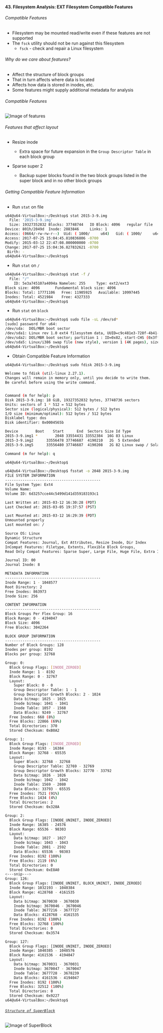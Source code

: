 #### 43. Filesystem Analysis: EXT Filesystem Compatible Features

###### Compatible Features
- Filesystem may be mounted read/write even if these features are not supported
- The ```fsck``` utility should not be run against this filesystem
	- ```fsck``` - check and repair a Linux filesystem

###### Why do we care about features?- Affect the structure of block groups
- That in turn affects where data is located 
- Affects how data is stored in inodes, etc.
- Some features might supply additional metadata for analysis

###### Compatible Features

![Image of features](images/43/1.jpeg)

###### Features that affect layout

- Resize inode
	- Extra space for future expansion in the ```Group Descriptor Table``` in each block group

- Sparse super 2
	- Backup super blocks found in the two block groups listed in the super block and in no other block groups

###### Getting Compatible Feature Information

- Run ```stat``` on file

```sh
u64@u64-VirtualBox:~/Desktop$ stat 2015-3-9.img
  File: '2015-3-9.img'
  Size: 19327352832	Blocks: 37748744   IO Block: 4096   regular file
Device: 801h/2049d	Inode: 2883846     Links: 1
Access: (0664/-rw-rw-r--)  Uid: ( 1000/     u64)   Gid: ( 1000/     u64)
Access: 2017-07-25 15:04:45.810836806 -0700
Modify: 2015-03-12 22:47:08.000000000 -0700
Change: 2017-07-25 15:04:36.827832621 -0700
 Birth: -
u64@u64-VirtualBox:~/Desktop$
```

- Run ```stat``` on ```/```

```sh
u64@u64-VirtualBox:~/Desktop$ stat -f /
  File: "/"
    ID: 5e3a745107a4094a Namelen: 255     Type: ext2/ext3
Block size: 4096       Fundamental block size: 4096
Blocks: Total: 17771106   Free: 11905925   Available: 10997445
Inodes: Total: 4521984    Free: 4327333
u64@u64-VirtualBox:~/Desktop$
```

- Run ```stat``` on ```block```

```sh
u64@u64-VirtualBox:~/Desktop$ sudo file -sL /dev/sd*
[sudo] password for u64:
/dev/sda:  DOS/MBR boot sector
/dev/sda1: Linux rev 1.0 ext4 filesystem data, UUID=c9c481e3-728f-4b41-98b0-bbbd3886ef46 (needs journal recovery) (extents) (large files) (huge files)
/dev/sda2: DOS/MBR boot sector; partition 1 : ID=0x82, start-CHS (0x3ff,254,63), end-CHS (0x3ff,254,63), startsector 2, 2093056 sectors, extended partition table (last)
/dev/sda5: Linux/i386 swap file (new style), version 1 (4K pages), size 261631 pages, no label, UUID=d2e71115-4cf0-406c-b02d-64cf9e5642b6
u64@u64-VirtualBox:~/Desktop$
```

- Obtain Compatible Feature Information

```sh
u64@u64-VirtualBox:~/Desktop$ sudo fdisk 2015-3-9.img

Welcome to fdisk (util-linux 2.27.1).
Changes will remain in memory only, until you decide to write them.
Be careful before using the write command.


Command (m for help): p
Disk 2015-3-9.img: 18 GiB, 19327352832 bytes, 37748736 sectors
Units: sectors of 1 * 512 = 512 bytes
Sector size (logical/physical): 512 bytes / 512 bytes
I/O size (minimum/optimal): 512 bytes / 512 bytes
Disklabel type: dos
Disk identifier: 0x0004565b

Device        Boot    Start      End  Sectors Size Id Type
2015-3-9.img1 *        2048 33554431 33552384  16G 83 Linux
2015-3-9.img2      33556478 37746687  4190210   2G  5 Extended
2015-3-9.img5      33556480 37746687  4190208   2G 82 Linux swap / Solaris

Command (m for help): q

u64@u64-VirtualBox:~/Desktop$
```

```sh
u64@u64-VirtualBox:~/Desktop$ fsstat -o 2048 2015-3-9.img
FILE SYSTEM INFORMATION
--------------------------------------------
File System Type: Ext4
Volume Name:
Volume ID: 6d3257cce44c5499d141d359183193c1

Last Written at: 2015-03-12 16:30:28 (PDT)
Last Checked at: 2015-03-05 19:37:57 (PST)

Last Mounted at: 2015-03-12 16:29:39 (PDT)
Unmounted properly
Last mounted on: /

Source OS: Linux
Dynamic Structure
Compat Features: Journal, Ext Attributes, Resize Inode, Dir Index
InCompat Features: Filetype, Extents, Flexible Block Groups,
Read Only Compat Features: Sparse Super, Large File, Huge File, Extra Inode Size

Journal ID: 00
Journal Inode: 8

METADATA INFORMATION
--------------------------------------------
Inode Range: 1 - 1048577
Root Directory: 2
Free Inodes: 863973
Inode Size: 256

CONTENT INFORMATION
--------------------------------------------
Block Groups Per Flex Group: 16
Block Range: 0 - 4194047
Block Size: 4096
Free Blocks: 3042264

BLOCK GROUP INFORMATION
--------------------------------------------
Number of Block Groups: 128
Inodes per group: 8192
Blocks per group: 32768

Group: 0:
  Block Group Flags: [INODE_ZEROED]
  Inode Range: 1 - 8192
  Block Range: 0 - 32767
  Layout:
    Super Block: 0 - 0
    Group Descriptor Table: 1 - 1
    Group Descriptor Growth Blocks: 2 - 1024
    Data bitmap: 1025 - 1025
    Inode bitmap: 1041 - 1041
    Inode Table: 1057 - 1568
    Data Blocks: 9249 - 32767
  Free Inodes: 668 (8%)
  Free Blocks: 22866 (69%)
  Total Directories: 370
  Stored Checksum: 0xB0A2

Group: 1:
  Block Group Flags: [INODE_ZEROED]
  Inode Range: 8193 - 16384
  Block Range: 32768 - 65535
  Layout:
    Super Block: 32768 - 32768
    Group Descriptor Table: 32769 - 32769
    Group Descriptor Growth Blocks: 32770 - 33792
    Data bitmap: 1026 - 1026
    Inode bitmap: 1042 - 1042
    Inode Table: 1569 - 2080
    Data Blocks: 33793 - 65535
  Free Inodes: 7521 (91%)
  Free Blocks: 1434 (4%)
  Total Directories: 2
  Stored Checksum: 0x328A

Group: 2:
  Block Group Flags: [INODE_UNINIT, INODE_ZEROED]
  Inode Range: 16385 - 24576
  Block Range: 65536 - 98303
  Layout:
    Data bitmap: 1027 - 1027
    Inode bitmap: 1043 - 1043
    Inode Table: 2081 - 2592
    Data Blocks: 65536 - 98303
  Free Inodes: 8192 (100%)
  Free Blocks: 2119 (6%)
  Total Directories: 0
  Stored Checksum: 0xE8A0
<---snip--->
Group: 126:
  Block Group Flags: [INODE_UNINIT, BLOCK_UNINIT, INODE_ZEROED]
  Inode Range: 1032193 - 1040384
  Block Range: 4128768 - 4161535
  Layout:
    Data bitmap: 3670030 - 3670030
    Inode bitmap: 3670046 - 3670046
    Inode Table: 3677216 - 3677727
    Data Blocks: 4128768 - 4161535
  Free Inodes: 8192 (100%)
  Free Blocks: 32768 (100%)
  Total Directories: 0
  Stored Checksum: 0x3574

Group: 127:
  Block Group Flags: [INODE_UNINIT, INODE_ZEROED]
  Inode Range: 1040385 - 1048576
  Block Range: 4161536 - 4194047
  Layout:
    Data bitmap: 3670031 - 3670031
    Inode bitmap: 3670047 - 3670047
    Inode Table: 3677728 - 3678239
    Data Blocks: 4161536 - 4194047
  Free Inodes: 8192 (100%)
  Free Blocks: 32512 (100%)
  Total Directories: 0
  Stored Checksum: 0x9227
u64@u64-VirtualBox:~/Desktop$
```

###### [```Structure of SuperBlock```](http://elixir.free-electrons.com/linux/latest/source/fs/ext4/ext4.h)

![Image of SuperBlock](images/43/2.png)